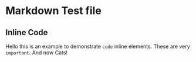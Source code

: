
# Markdown Test file

## Inline Code

Hello this is an example to demonstrate `code` inline elements. These are very `important`. And now Cats!
